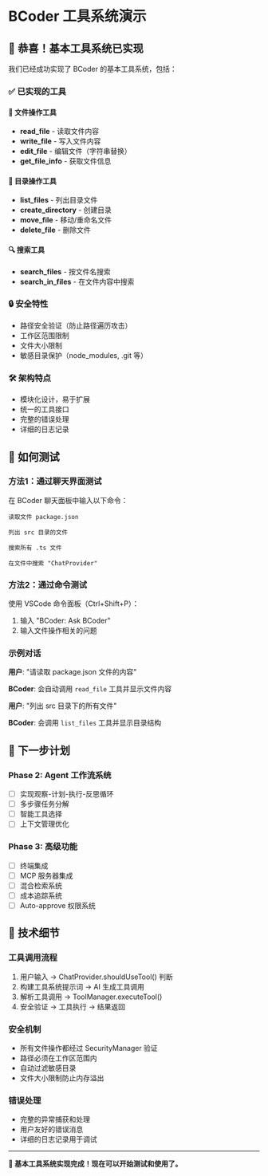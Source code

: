 # BCoder 工具系统演示

## 🎉 恭喜！基本工具系统已实现

我们已经成功实现了 BCoder 的基本工具系统，包括：

### ✅ 已实现的工具

#### 📁 文件操作工具
- **read_file** - 读取文件内容
- **write_file** - 写入文件内容  
- **edit_file** - 编辑文件（字符串替换）
- **get_file_info** - 获取文件信息

#### 📂 目录操作工具
- **list_files** - 列出目录文件
- **create_directory** - 创建目录
- **move_file** - 移动/重命名文件
- **delete_file** - 删除文件

#### 🔍 搜索工具
- **search_files** - 按文件名搜索
- **search_in_files** - 在文件内容中搜索

### 🔒 安全特性
- 路径安全验证（防止路径遍历攻击）
- 工作区范围限制
- 文件大小限制
- 敏感目录保护（node_modules, .git 等）

### 🛠️ 架构特点
- 模块化设计，易于扩展
- 统一的工具接口
- 完整的错误处理
- 详细的日志记录

## 🧪 如何测试

### 方法1：通过聊天界面测试
在 BCoder 聊天面板中输入以下命令：

```
读取文件 package.json
```

```
列出 src 目录的文件
```

```
搜索所有 .ts 文件
```

```
在文件中搜索 "ChatProvider"
```

### 方法2：通过命令测试
使用 VSCode 命令面板（Ctrl+Shift+P）：

1. 输入 "BCoder: Ask BCoder"
2. 输入文件操作相关的问题

### 示例对话

**用户**: "请读取 package.json 文件的内容"

**BCoder**: 会自动调用 `read_file` 工具并显示文件内容

**用户**: "列出 src 目录下的所有文件"

**BCoder**: 会调用 `list_files` 工具并显示目录结构

## 🚀 下一步计划

### Phase 2: Agent 工作流系统
- [ ] 实现观察-计划-执行-反思循环
- [ ] 多步骤任务分解
- [ ] 智能工具选择
- [ ] 上下文管理优化

### Phase 3: 高级功能
- [ ] 终端集成
- [ ] MCP 服务器集成
- [ ] 混合检索系统
- [ ] 成本追踪系统
- [ ] Auto-approve 权限系统

## 📝 技术细节

### 工具调用流程
1. 用户输入 → ChatProvider.shouldUseTool() 判断
2. 构建工具系统提示词 → AI 生成工具调用
3. 解析工具调用 → ToolManager.executeTool()
4. 安全验证 → 工具执行 → 结果返回

### 安全机制
- 所有文件操作都经过 SecurityManager 验证
- 路径必须在工作区范围内
- 自动过滤敏感目录
- 文件大小限制防止内存溢出

### 错误处理
- 完整的异常捕获和处理
- 用户友好的错误消息
- 详细的日志记录用于调试

---

**🎊 基本工具系统实现完成！现在可以开始测试和使用了。**
